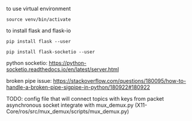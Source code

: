 to use virtual environment
```
source venv/bin/activate
```

to install flask and flask-io
```
pip install flask --user
```
```
pip install flask-socketio --user
```

python socketio: https://python-socketio.readthedocs.io/en/latest/server.html

broken pipe issue: https://stackoverflow.com/questions/180095/how-to-handle-a-broken-pipe-sigpipe-in-python/180922#180922

TODO:
config file that will connect topics with keys from packet
asynchronous socket
integrate with mux_demux.py
(X11-Core/ros/src/mux_demux/scripts/mux_demux.py)
